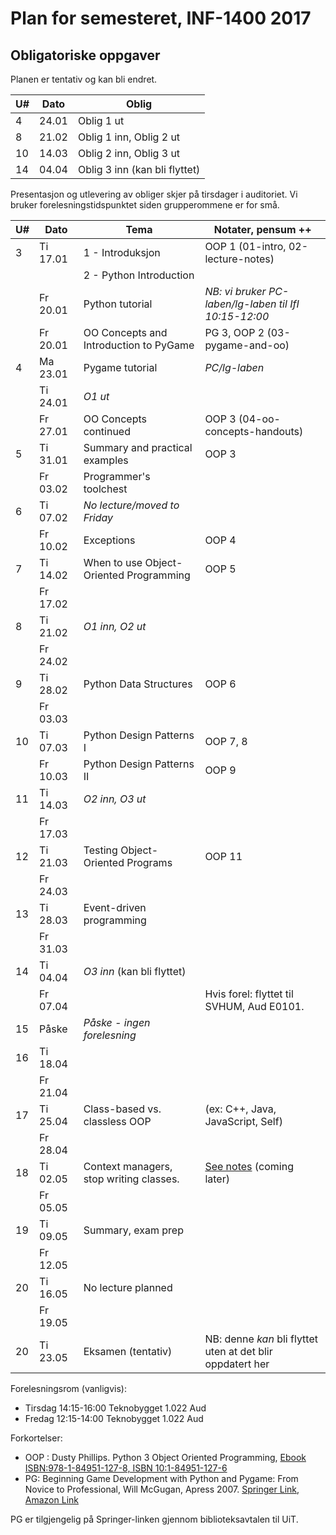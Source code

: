 Plan for semesteret, INF-1400 2017
====================================

Obligatoriske oppgaver
-----------------
Planen er tentativ og kan bli endret. 

|  U# | Dato  | Oblig                   |
| --- | ----- | ----------------------- |
|   4 | 24.01 | Oblig 1 ut              |
|   8 | 21.02 | Oblig 1 inn, Oblig 2 ut |
|  10 | 14.03 | Oblig 2 inn, Oblig 3 ut |
|  14 | 04.04 | Oblig 3 inn (kan bli flyttet) |

Presentasjon og utlevering av obliger skjer på tirsdager i auditoriet.
Vi bruker forelesningstidspunktet siden grupperommene er for små. 


| U#  | Dato       | Tema                                    | Notater, pensum ++                                         |
| --- | ----       | -----                                   | --------------                                             |
|   3 | Ti 17.01   | 1 - Introduksjon                        | OOP 1  (01-intro, 02-lecture-notes)                        |
|     |            | 2 - Python Introduction                 |                                                            |
|     | Fr 20.01   | Python tutorial                         | *NB: vi bruker PC-laben/lg-laben til IfI 10:15-12:00*      |
|     | Fr 20.01   | OO Concepts and Introduction to PyGame  | PG 3, OOP 2 (03-pygame-and-oo)                             |
|   4 | Ma 23.01   | Pygame tutorial                         | *PC/lg-laben*                                              | 
|     | Ti 24.01   | *O1 ut*                                 |                                                            |
|     | Fr 27.01   | OO Concepts continued                   | OOP 3  (04-oo-concepts-handouts)                           |
|   5 | Ti 31.01   | Summary and practical examples          | OOP 3                                                      |
|     | Fr 03.02   | Programmer's toolchest                  |                                                            |
|   6 | Ti 07.02   | *No lecture/moved to Friday*            |                                                            |
|     | Fr 10.02   | Exceptions                              | OOP 4                                                      |
|   7 | Ti 14.02   | When to use Object-Oriented Programming | OOP 5                                                      |
|     | Fr 17.02   |                                         |                                                            |
|   8 | Ti 21.02   | *O1 inn, O2 ut*                         |                                                            |
|     | Fr 24.02   |                                         |                                                            |
|   9 | Ti 28.02   | Python Data Structures                  | OOP 6                                                      |
|     | Fr 03.03   |                                         |                                                            |
|  10 | Ti 07.03   | Python Design Patterns I                | OOP 7, 8                                                   |
|     | Fr 10.03   | Python Design Patterns II               | OOP 9                                                      |
|  11 | Ti 14.03   | *O2 inn, O3 ut*                         |                                                            |
|     | Fr 17.03   |                                         |                                                            |
|  12 | Ti 21.03   | Testing Object-Oriented Programs        | OOP 11                                                     |
|     | Fr 24.03   |                                         |                                                            |
|  13 | Ti 28.03   | Event-driven programming                |                                                            |
|     | Fr 31.03   |                                         |                                                            |
|  14 | Ti 04.04   | *O3 inn* (kan bli flyttet)              |                                                            |
|     | Fr 07.04   |                                         | Hvis forel: flyttet til SVHUM, Aud E0101.                  |
|  15 | Påske      | *Påske - ingen forelesning*             |                                                            |
|  16 | Ti 18.04   |                                         |                                                            |
|     | Fr 21.04   |                                         |                                                            |
|  17 | Ti 25.04   | Class-based vs. classless OOP           | (ex: C++, Java, JavaScript, Self)                          |
|     | Fr 28.04   |                                         |                                                            |
|  18 | Ti 02.05   | Context managers, stop writing classes. | [See notes](lectures/14-misc.md) (coming later)            |
|     | Fr 05.05   |                                         |                                                            |
|  19 | Ti 09.05   | Summary, exam prep                      |                                                            |
|     | Fr 12.05   |                                         |                                                            |
|  20 | Ti 16.05   | No lecture planned                      |                                                            |
|     | Fr 19.05   |                                         |                                                            |
|  20 | Ti 23.05   | Eksamen (tentativ)                      | NB: denne *kan* bli flyttet uten at det blir oppdatert her |


Forelesningsrom (vanligvis):
- Tirsdag 14:15-16:00 Teknobygget 1.022 Aud
- Fredag  12:15-14:00 Teknobygget 1.022 Aud

Forkortelser: 
* OOP : Dusty Phillips. Python 3 Object Oriented Programming, [Ebook ISBN:978-1-84951-127-8, ISBN 10:1-84951-127-6](http://shop.oreilly.com/product/9781849511261.do)
* PG:  Beginning Game Development with Python and Pygame: From Novice to Professional, Will McGugan, Apress 2007. [Springer Link](http://link.springer.com/book/10.1007/978-1-4302-0325-4/page/1), [Amazon Link](http://www.amazon.com/Beginning-Game-Development-Python-Pygame/dp/1590598725)

PG er tilgjengelig på Springer-linken gjennom biblioteksavtalen til UiT.
